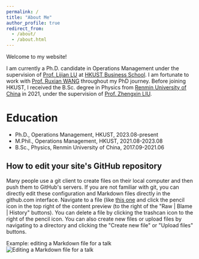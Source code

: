 ```yaml
---
permalink: /
title: "About Me"
author_profile: true
redirect_from: 
  - /about/
  - /about.html
---
```


Welcome to my website!

I am currently a Ph.D. candidate in Operations Management under the supervision of [Prof. Lijian LU](https://lijianlu.people.ust.hk/) at [HKUST Business School](https://bm.hkust.edu.hk/). I am fortunate to work with [Prof. Ruxian WANG](https://sites.google.com/view/ruxianwang) throughout my PhD journey. Before joining HKUST, I received the B.Sc. degree in Physics from [Renmin University of China](https://www.ruc.edu.cn/) in 2021, under the supervision of [Prof. Zhengxin LIU](http://www.phys.ruc.edu.cn/info/1182/1541.htm).

Education
======
- Ph.D., Operations Management, HKUST, 2023.08-present
- M.Phil., Operations Management, HKUST, 2021.08-2023.08
- B.Sc., Physics, Renmin University of China, 2017.09-2021.06


How to edit your site's GitHub repository
------
Many people use a git client to create files on their local computer and then push them to GitHub's servers. If you are not familiar with git, you can directly edit these configuration and Markdown files directly in the github.com interface. Navigate to a file (like [this one](https://github.com/academicpages/academicpages.github.io/blob/master/_talks/2012-03-01-talk-1.md) and click the pencil icon in the top right of the content preview (to the right of the "Raw | Blame | History" buttons). You can delete a file by clicking the trashcan icon to the right of the pencil icon. You can also create new files or upload files by navigating to a directory and clicking the "Create new file" or "Upload files" buttons. 

Example: editing a Markdown file for a talk
![Editing a Markdown file for a talk](/images/editing-talk.png)
